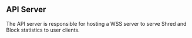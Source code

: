 ## API Server

The API server is responsible for hosting a WSS server to serve Shred and Block statistics to user clients.